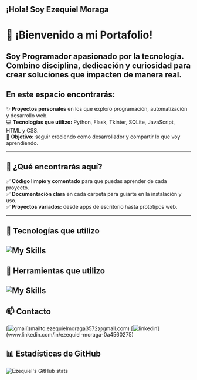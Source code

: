 ##       ¡Hola! Soy Ezequiel Moraga
# 👋 ¡Bienvenido a mi Portafolio!

Soy Programador **apasionado por la tecnología**.  
Combino disciplina, dedicación y curiosidad para crear soluciones que impacten de manera real.
---
## En este espacio encontrarás:

✨ **Proyectos personales** en los que exploro programación, automatización y desarrollo web.  
💻 **Tecnologías que utilizo:** Python, Flask, Tkinter, SQLite, JavaScript, HTML y CSS.  
🚀 **Objetivo:** seguir creciendo como desarrollador y compartir lo que voy aprendiendo.

---

## 📂 ¿Qué encontrarás aquí?

✅ **Código limpio y comentado** para que puedas aprender de cada proyecto.  
✅ **Documentación clara** en cada carpeta para guiarte en la instalación y uso.  
✅ **Proyectos variados:** desde apps de escritorio hasta prototipos web.

---




<!--
**ezequielmoraga/ezequielmoraga** is a ✨ _special_ ✨ repository because its `README.md` (this file) appears on your GitHub profile.

Here are some ideas to get you started:

- 🔭 I’m currently working on ...
- 🌱 I’m currently learning ...
- 👯 I’m looking to collaborate on ...
- 🤔 I’m looking for help with ...
- 💬 Ask me about ...
- 📫 How to reach me: ...
- 😄 Pronouns: ...
- ⚡ Fun fact: ...
-->




## 🚀 Tecnologías que utilizo
![My Skills](https://skillicons.dev/icons?i=py,django,js,html,css,sass,postgres,posman,flutter&perline=3)
---
## 🚀  Herramientas que utilizo

![My Skills](https://skillicons.dev/icons?i=powershell,windows,vscode,git,github,flutter&perline=3)
--

## 📫 Contacto
[![gmail](https://skillicons.dev/icons?i=gmail,)](mailto:ezequielmoraga3572@gmail.com)
[![linkedin](https://skillicons.dev/icons?i=linkedin,)](www.linkedin.com/in/ezequiel-moraga-0a4560275)

## 📊 Estadísticas de GitHub
![Ezequiel's GitHub stats](https://github-readme-stats.vercel.app/api?username=ezequielmoraga&show_icons=true&theme=radical)


